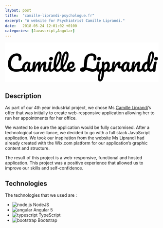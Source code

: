 ```yaml
---
layout: post
title:  "camille-liprandi-psychologue.fr"
excerpt: "A website for Psychiatrist Camille Liprandi."
date:   2018-05-24 12:01:02 +0100
categories: [Javascript,Angular]
---
```

![Camille Liprandi Logo](/images/camille.png?raw=true "Logo")

## Description

As part of our 4th year industrial project, we chose Ms [Camille Liprandi][site]’s offer that was initially to create web-responsive application allowing her to run her appointments for her office. 

We wanted to be sure the application would be fully customised. After a technological surveillance, we decided to go with a full stack JavaScript application. We took our inspiration from the website Ms Liprandi had already created with the Wix.com platform for our application’s graphic content and structure.

The result of this project is a web-responsive, functional and hosted application. This project was a positive experience that allowed us to improve our skills and self-confidence.


## Technologies

The technologies that we used are :
- <img src="https://simpleicons.org/icons/node-dot-js.svg" alt="node.js" style="width:20px;"/> NodeJS
- <img src="https://simpleicons.org/icons/angular.svg" alt="angular" style="width:20px;"/> Angular 5
- <img src="https://simpleicons.org/icons/javascript.svg" alt="typescript" style="width:20px;"/> TypeScript
- <img src="https://simpleicons.org/icons/bootstrap.svg" alt="bootstrap" style="width:20px;"/> Bootstrap

[site]: http://www.camille-liprandi-psychologue.fr/

